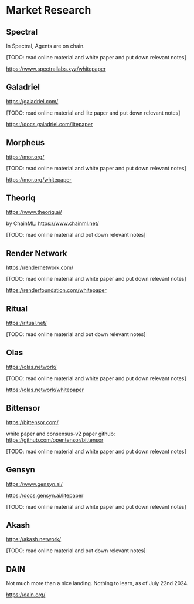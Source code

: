 # Market Research

## Spectral

In Spectral, Agents are on chain.

[TODO: read online material and white paper and put down relevant notes]

https://www.spectrallabs.xyz/whitepaper

## Galadriel

https://galadriel.com/

[TODO: read online material and lite paper and put down relevant notes]

https://docs.galadriel.com/litepaper

## Morpheus

https://mor.org/

[TODO: read online material and white paper and put down relevant notes]

https://mor.org/whitepaper

## Theoriq

https://www.theoriq.ai/

by ChainML: https://www.chainml.net/

[TODO: read online material and put down relevant notes]

## Render Network

https://rendernetwork.com/

[TODO: read online material and white paper and put down relevant notes]

https://renderfoundation.com/whitepaper

## Ritual

https://ritual.net/

[TODO: read online material and put down relevant notes]

## Olas

https://olas.network/

[TODO: read online material and white paper and put down relevant notes]

https://olas.network/whitepaper

## Bittensor

https://bittensor.com/ 

white paper and consensus-v2 paper
github: https://github.com/opentensor/bittensor

[TODO: read online material and white paper and put down relevant notes]

## Gensyn

https://www.gensyn.ai/

https://docs.gensyn.ai/litepaper

[TODO: read online material and white paper and put down relevant notes]

## Akash

https://akash.network/

[TODO: read online material and put down relevant notes]

## DAIN

Not much more than a nice landing. Nothing to learn, as of July 22nd 2024.

https://dain.org/
